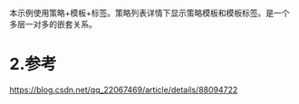 # 
本示例使用策略+模板+标签。策略列表详情下显示策略模板和模板标签。是一个多层一对多的嵌套关系。
# 2.参考

https://blog.csdn.net/qq_22067469/article/details/88094722



